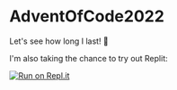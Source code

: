 # AdventOfCode2022

Let's see how long I last! 🎄 

I'm also taking the chance to try out Replit:

[![Run on Repl.it](https://replit.com/badge/github/elisaliv/AdventOfCode2022)](https://replit.com/new/github/elisaliv/AdventOfCode2022)
